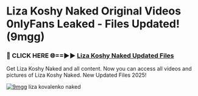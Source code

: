 # Liza Koshy Naked Original Videos 0nlyFans Leaked - Files Updated! (9mgg)

<h3>🔴 CLICK HERE 🌐==►► <a href="https://tinyurl.com/up5wt9bj" rel="nofollow">Liza Koshy Naked Updated Files</a></h3>

Get Liza Koshy Naked and all content. Now you can access all videos and pictures of Liza Koshy Naked. New Updated Files 2025!

[![9mgg](https://i.imgur.com/ABiUzMV.gif)](https://tinyurl.com/up5wt9bj)
liza kovalenko naked